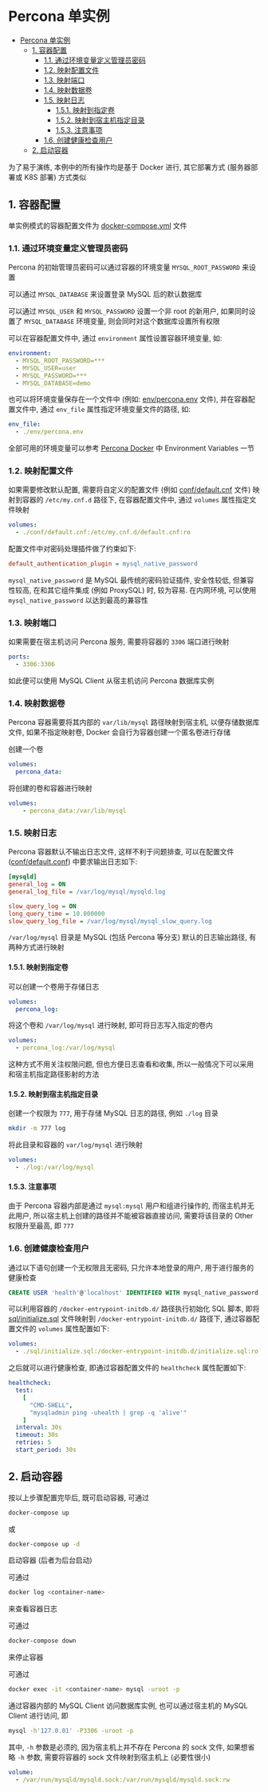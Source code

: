 # Percona 单实例

- [Percona 单实例](#percona-单实例)
  - [1. 容器配置](#1-容器配置)
    - [1.1. 通过环境变量定义管理员密码](#11-通过环境变量定义管理员密码)
    - [1.2. 映射配置文件](#12-映射配置文件)
    - [1.3. 映射端口](#13-映射端口)
    - [1.4. 映射数据卷](#14-映射数据卷)
    - [1.5. 映射日志](#15-映射日志)
      - [1.5.1. 映射到指定卷](#151-映射到指定卷)
      - [1.5.2. 映射到宿主机指定目录](#152-映射到宿主机指定目录)
      - [1.5.3. 注意事项](#153-注意事项)
    - [1.6. 创建健康检查用户](#16-创建健康检查用户)
  - [2. 启动容器](#2-启动容器)

为了易于演练, 本例中的所有操作均是基于 Docker 进行, 其它部署方式 (服务器部署或 K8S 部署) 方式类似

## 1. 容器配置

单实例模式的容器配置文件为 [docker-compose.yml](./docker-compose.yml) 文件

### 1.1. 通过环境变量定义管理员密码

Percona 的初始管理员密码可以通过容器的环境变量 `MYSQL_ROOT_PASSWORD` 来设置

可以通过 `MYSQL_DATABASE` 来设置登录 MySQL 后的默认数据库

可以通过 `MYSQL_USER` 和 `MYSQL_PASSWORD` 设置一个非 root 的新用户, 如果同时设置了 `MYSQL_DATABASE` 环境变量, 则会同时对这个数据库设置所有权限

可以在容器配置文件中, 通过 `environment` 属性设置容器环境变量, 如:

```yml
environment:
  - MYSQL_ROOT_PASSWORD=***
  - MYSQL_USER=user
  - MYSQL_PASSWORD=***
  - MYSQL_DATABASE=demo
```

也可以将环境变量保存在一个文件中 (例如: [env/percona.env](./env/percona.env) 文件), 并在容器配置文件中, 通过 `env_file` 属性指定环境变量文件的路径, 如:

```yml
env_file:
  - ./env/percona.env
```

全部可用的环境变量可以参考 [Percona Docker](https://hub.docker.com/_/percona/) 中 Environment Variables 一节

### 1.2. 映射配置文件

如果需要修改默认配置, 需要将自定义的配置文件 (例如 [conf/default.cnf](./conf/default.cnf) 文件) 映射到容器的 `/etc/my.cnf.d` 路径下, 在容器配置文件中, 通过 `volumes` 属性指定文件映射

```yml
volumes:
  - ./conf/default.cnf:/etc/my.cnf.d/default.cnf:ro
```

配置文件中对密码处理插件做了约束如下:

```ini
default_authentication_plugin = mysql_native_password
```

`mysql_native_password` 是 MySQL 最传统的密码验证插件, 安全性较低, 但兼容性较高, 在和其它组件集成 (例如 ProxySQL) 时, 较为容易. 在内网环境, 可以使用 `mysql_native_password` 以达到最高的兼容性

### 1.3. 映射端口

如果需要在宿主机访问 Percona 服务, 需要将容器的 `3306` 端口进行映射

```yml
ports:
  - 3306:3306
```

如此便可以使用 MySQL Client 从宿主机访问 Percona 数据库实例

### 1.4. 映射数据卷

Percona 容器需要将其内部的 `var/lib/mysql` 路径映射到宿主机, 以便存储数据库文件, 如果不指定映射卷, Docker 会自行为容器创建一个匿名卷进行存储

创建一个卷

```yml
volumes:
  percona_data:
```

将创建的卷和容器进行映射

```yml
volumes:
    - percona_data:/var/lib/mysql
```

### 1.5. 映射日志

Percona 容器默认不输出日志文件, 这样不利于问题排查, 可以在配置文件 ([conf/default.conf](./conf/default.cnf)) 中要求输出日志如下:

```ini
[mysqld]
general_log = ON
general_log_file = /var/log/mysql/mysqld.log

slow_query_log = ON
long_query_time = 10.000000
slow_query_log_file = /var/log/mysql/mysql_slow_query.log
```

`/var/log/mysql` 目录是 MySQL (包括 Percona 等分支) 默认的日志输出路径, 有两种方式进行映射

#### 1.5.1. 映射到指定卷

可以创建一个卷用于存储日志

```yml
volumes:
  percona_log:
```

将这个卷和 `/var/log/mysql` 进行映射, 即可将日志写入指定的卷内

```yml
volumes:
  - percona_log:/var/log/mysql
```

这种方式不用关注权限问题, 但也方便日志查看和收集, 所以一般情况下可以采用和宿主机指定路径影射的方法

#### 1.5.2. 映射到宿主机指定目录

创建一个权限为 `777`, 用于存储 MySQL 日志的路径, 例如 `./log` 目录

```bash
mkdir -m 777 log
```

将此目录和容器的 `var/log/mysql` 进行映射

```yml
volumes:
  - ./log:/var/log/mysql
```

#### 1.5.3. 注意事项

由于 Percona 容器内部是通过 `mysql:mysql` 用户和组进行操作的, 而宿主机并无此用户, 所以宿主机上创建的路径并不能被容器直接访问, 需要将该目录的 Other 权限升至最高, 即 `777`

### 1.6. 创建健康检查用户

通过以下语句创建一个无权限且无密码, 只允许本地登录的用户, 用于进行服务的健康检查

```sql
CREATE USER 'health'@'localhost' IDENTIFIED WITH mysql_native_password BY '';
```

可以利用容器的 `/docker-entrypoint-initdb.d/` 路径执行初始化 SQL 脚本, 即将 [sql/initialize.sql](./sql/initialize.sql) 文件映射到 `/docker-entrypoint-initdb.d/` 路径下, 通过容器配置文件的 `volumes` 属性配置如下:

```yml
volumes:
  - ./sql/initialize.sql:/docker-entrypoint-initdb.d/initialize.sql:ro
```

之后就可以进行健康检查, 即通过容器配置文件的 `healthcheck` 属性配置如下:

```yml
healthcheck:
  test:
    [
      "CMD-SHELL",
      "mysqladmin ping -uhealth | grep -q 'alive'"
    ]
  interval: 30s
  timeout: 30s
  retries: 5
  start_period: 30s
```

## 2. 启动容器

按以上步骤配置完毕后, 既可启动容器, 可通过

```bash
docker-compose up
```

或

```bash
docker-compose up -d
```

启动容器 (后者为后台启动)

可通过

```bash
docker log <container-name>
```

来查看容器日志

可通过

```bash
docker-compose down
```

来停止容器

可通过

```bash
docker exec -it <container-name> mysql -uroot -p
```

通过容器内部的 MySQL Client 访问数据库实例, 也可以通过宿主机的 MySQL Client 进行访问, 即

```bash
mysql -h'127.0.01' -P3306 -uroot -p
```

其中, `-h` 参数是必须的, 因为宿主机上并不存在 Percona 的 sock 文件, 如果想省略 `-h` 参数, 需要将容器的 sock 文件映射到宿主机上 (必要性很小)

```yml
volume:
  - /var/run/mysqld/mysqld.sock:/var/run/mysqld/mysqld.sock:rw
```
